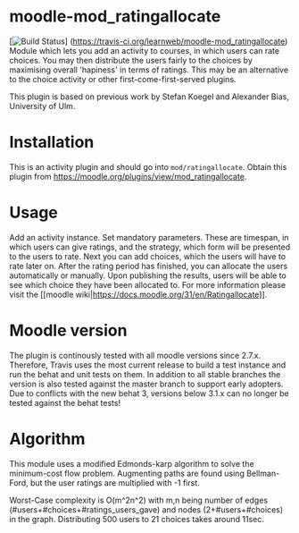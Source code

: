 moodle-mod_ratingallocate
============================
[![Build Status](https://travis-ci.org/learnweb/moodle-mod_ratingallocate.svg?branch=master)]
(https://travis-ci.org/learnweb/moodle-mod_ratingallocate)</br>
Module which lets you add an activity to courses, in which users can rate choices. You may then distribute the users fairly to the choices by maximising overall 'hapiness' in terms of ratings.
This may be an alternative to the choice activity or other first-come-first-served plugins.

This plugin is based on previous work by Stefan Koegel and Alexander Bias, University of Ulm.

Installation
============
This is an activity plugin and should go into ``mod/ratingallocate``.
Obtain this plugin from https://moodle.org/plugins/view/mod_ratingallocate.

Usage
============

Add an activity instance. Set mandatory parameters. These are timespan, in which users can give ratings, and the strategy,
which form will be presented to the users to rate.
Next you can add choices, which the users will have to rate later on.
After the rating period has finished, you can allocate the users automatically or manually. Upon publishing the results, users will be able to see which choice they have been allocated to.
For more information please visit the [[moodle wiki|https://docs.moodle.org/31/en/Ratingallocate]].

Moodle version
======================
The plugin is continously tested with all moodle versions since 2.7.x.
Therefore, Travis uses the most current release to build a test instance and run the behat and unit tests on them.
In addition to all stable branches the version is also tested against the master branch to support early adopters.
Due to conflicts with the new behat 3, versions below 3.1.x can no longer be tested against the behat tests!

Algorithm
=========
This module uses a modified Edmonds-karp algorithm to solve the minimum-cost flow problem. Augmenting paths are found using Bellman-Ford, but the user ratings are multiplied with -1 first.

Worst-Case complexity is O(m^2n^2) with m,n being number of edges (#users+#choices+#ratings_users_gave) and nodes (2+#users+#choices) in the graph.
Distributing 500 users to 21 choices takes around 11sec.

